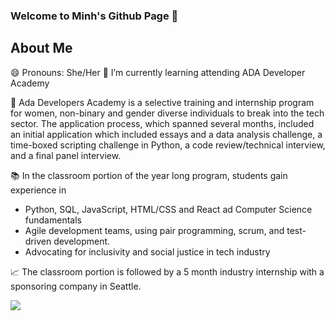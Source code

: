 ### Welcome to Minh's Github Page 👋

About Me
------------------------------------------------------------------------
😄 Pronouns: She/Her
🌱 I’m currently learning attending ADA Developer Academy

🏫 Ada Developers Academy is a selective training and internship program for women, non-binary and gender diverse individuals to break into the tech sector. The application process, which spanned several months, included an initial application which included essays and a data analysis challenge, a time-boxed scripting challenge in Python, a code review/technical interview, and a final panel interview. 

📚 In the classroom portion of the year long program, students gain experience in 
  - Python, SQL, JavaScript, HTML/CSS and React ad Computer Science fundamentals
  - Agile development teams, using pair programming, scrum, and test-driven development.
  - Advocating for inclusivity and social justice in tech industry
  
📈 The classroom portion is followed by a 5 month industry internship with a sponsoring company in Seattle.

<img src="https://github-readme-stats.vercel.app/api?username=goldenkairos&&show_icons=true&title_color=ffffff&icon_color=bb2acf&text_color=daf7dc&bg_color=151515">

<!--
**goldenkairos/goldenkairos** is a ✨ _special_ ✨ repository because its `README.md` (this file) appears on your GitHub profile.

Here are some ideas to get you started:


- 📈 The classroom portion is followed by a 5 month industry internship with a sponsoring company in Seattle.
- 📚 In the classroom portion of the year long program, students gain experience in 
  - Python, SQL, JavaScript, HTML/CSS and React ad Computer Science fundamentals
  - Agile development teams, using pair programming, scrum, and test-driven development.
  - Advocating for inclusivity and social justice in tech industry
- 🏫 Ada Developers Academy is a selective training and internship program for women, non-binary and gender diverse individuals to break into the tech sector. The application process, which spanned several months, included an initial application which included essays and a data analysis challenge, a time-boxed scripting challenge in Python, a code review/technical interview, and a final panel interview. 
- 😄 Pronouns: She/Her
- ⚡ Fun fact: ...

